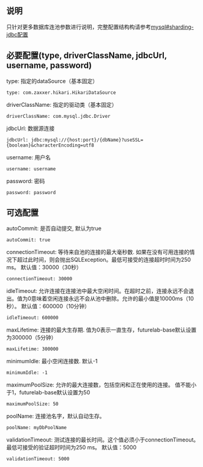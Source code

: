 ## 说明
只针对更多数据库连池参数进行说明，完整配置结构构请参考[mysql#sharding-jdbc配置](java/module/mysql/index.md)

## 必要配置(type, driverClassName, jdbcUrl, username, password)
type: 指定的dataSource（基本固定）
```$xslt
type: com.zaxxer.hikari.HikariDataSource
```
driverClassName: 指定的驱动类（基本固定）
```$xslt
driverClassName: com.mysql.jdbc.Driver
```
jdbcUrl: 数据源连接
```$xslt
jdbcUrl: jdbc:mysql://{host:port}/{dbName}?useSSL={boolean}&characterEncoding=utf8
```
username: 用户名
```$xslt
username: username
```
password: 密码
```$xslt
password: password
```
## 可选配置
autoCommit: 是否自动提交, 默认为true
```$xslt
autoCommit: true
``` 
connectionTimeout: 等待来自池的连接的最大毫秒数. 如果在没有可用连接的情况下超过此时间，则会抛出SQLException。最低可接受的连接超时时间为250 ms。 默认值：30000（30秒）
```$xslt
connectionTimeout: 30000
```
idleTimeout:  允许连接在连接池中最大空闲时间。在超时之前，连接永远不会退出。值为0意味着空闲连接永远不会从池中删除。允许的最小值是10000ms（10秒）。 默认值：600000（10分钟）
```$xslt
idleTimeout: 600000
```
maxLifetime: 连接的最大生存期. 值为0表示一直生存，futurelab-base默认设置为300000（5分钟）
```$xslt
maxLifetime: 300000
```
minimumIdle: 最小空闲连接数. 默认-1
```$xslt
minimumIdle: -1
```
maximumPoolSize: 允许的最大连接数，包括空闲和正在使用的连接。 值不能小于1，futurelab-base默认设置为50
```$xslt
maximumPoolSize: 50
```
poolName: 连接池名字，默认自动生存。
```$xslt
poolName: myDbPoolName
```
validationTimeout: 测试连接的最长时间。这个值必须小于connectionTimeout。最低可接受的验证超时时间为250 ms。 默认值：5000
```$xslt
validationTimeout: 5000
```

